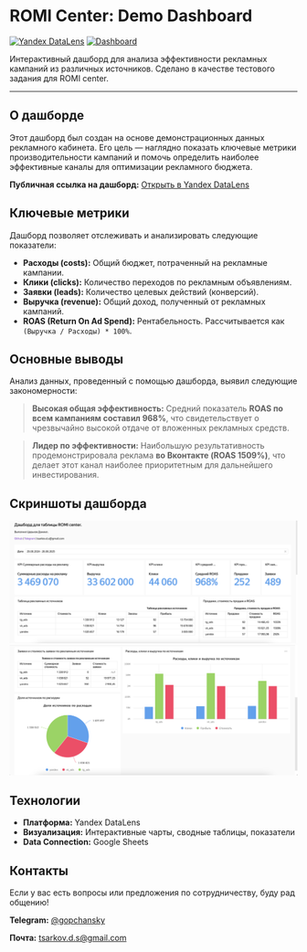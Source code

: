 # ROMI Center: Demo Dashboard

[![Yandex DataLens](https://img.shields.io/badge/Built%20with-Yandex%20DataLens-blue)](https://cloud.yandex.ru/services/datalens)
[![Dashboard](https://img.shields.io/badge/View-Public%20Dashboard-green)](https://datalens.yandex/uts8y1a4txcmf) 

Интерактивный дашборд для анализа эффективности рекламных кампаний из различных источников. Сделано в качестве тестового задания для ROMI center.

---

## О дашборде

Этот дашборд был создан на основе демонстрационных данных рекламного кабинета. Его цель — наглядно показать ключевые метрики производительности кампаний и помочь определить наиболее эффективные каналы для оптимизации рекламного бюджета.

**Публичная ссылка на дашборд:** [Открыть в Yandex DataLens](https://datalens.yandex/uts8y1a4txcmf)

## Ключевые метрики

Дашборд позволяет отслеживать и анализировать следующие показатели:
*   **Расходы (costs):** Общий бюджет, потраченный на рекламные кампании.
*   **Клики (clicks):** Количество переходов по рекламным объявлениям.
*   **Заявки (leads):** Количество целевых действий (конверсий).
*   **Выручка (revenue):** Общий доход, полученный от рекламных кампаний.
*   **ROAS (Return On Ad Spend):** Рентабельность. Рассчитывается как `(Выручка / Расходы) * 100%`.

## Основные выводы

Анализ данных, проведенный с помощью дашборда, выявил следующие закономерности:

> **Высокая общая эффективность:** Средний показатель **ROAS по всем кампаниям составил 968%**, что свидетельствует о чрезвычайно высокой отдаче от вложенных рекламных средств.

> **Лидер по эффективности:** Наибольшую результативность продемонстрировала реклама **во Вконтакте (ROAS 1509%)**, что делает этот канал наиболее приоритетным для дальнейшего инвестирования.

## Скриншоты дашборда

<p align="center">
  <img src="images/romi-dashboard-preview1.png" width="800" alt="Скриншот дашборда ROMI Center"/>
  <img src="images/romi-dashboard-preview2.png" width="800" alt="Скриншот дашборда ROMI Center"/>
</p>

## Технологии

*   **Платформа:** Yandex DataLens
*   **Визуализация:** Интерактивные чарты, сводные таблицы, показатели
*   **Data Connection:** Google Sheets

## Контакты

Если у вас есть вопросы или предложения по сотрудничеству, буду рад общению!

**Telegram:** [@gopchansky](https://t.me/gopchansky)

**Почта:** tsarkov.d.s@gmail.com
